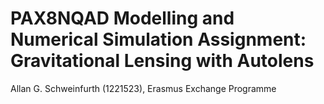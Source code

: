 # PAX8NQAD Modelling and Numerical Simulation Assignment: Gravitational Lensing with Autolens
Allan G. Schweinfurth (1221523), Erasmus Exchange Programme
